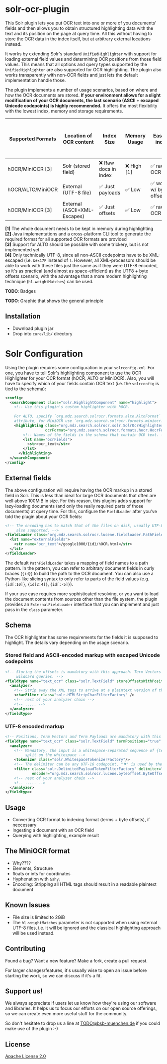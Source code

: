 # solr-ocr-plugin

This Solr plugin lets you put OCR text into one or more of you documents'
fields and then allows you to obtain structured highlighting data with the text
and its position on the page at query time. All this without having to store
the OCR data in the index itself, but at arbitrary external locations instead.

It works by extending Solr's standard `UnifiedHighlighter` with support for
loading external field values and determining OCR positions from those field
values. This means that all options and query types supported by the
`UnifiedHighlighter` are also supported for OCR highlighting. The plugin also
works transparently with non-OCR fields and just lets the default
implementation handle those.

The plugin implements a number of usage scenarios, based on where and how the
OCR documents are stored.
**If your environment allows for a slight modification of your OCR documents,
the last scenario (ASCII + excaped Unicode codepoints) is highly recommended.**
It offers the most flexibility with the lowest index, memory and storage
requirements.

| **Supported Formats** | **Location of OCR content** | **Index Size**        | **Memory Usage** | **Easy to index**           | **Supports `hl.weightMatches`** | **Use UTF-8 files on disk** |
|-----------------------|-----------------------------|-----------------------|------------------|-----------------------------|---------------------------------|-----------------------------|
| hOCR/MiniOCR [3]       | Solr (stored field)         | ❌ Raw docs in index  | ❌ High [1]      |  ✅ raw OCR                 | ✅                              | ❌                          |
| hOCR/ALTO/MiniOCR     | External (UTF-8 file)       | ✅ Just payloads      | ✅ Low           | ✅ words w/ byte offsets[2] | ❌ Only "classic" highlighting  | ✅                          |
| hOCR/MiniOCR [3]      | External (ASCII+XML-Escapes)| ✅ Just offsets       | ✅ Low           |  ✅ raw OCR                 | ✅                              | ✅ [4]                  |

**[1]** The whole document needs to be kept in memory during highlighting<br>
**[2]** Java implementations and a cross-platform CLI tool to generate the required format for all supported OCR formats are
        provided<br>
**[3]** Support for ALTO should be possible with some trickery, but is not implemented yet.<br>
**[4]** Only technically UTF-8, since all non-ASCII codepoints have to be XML-escaped (i.e. `&#x17F` instead of `ſ`.
        However, all XML-processors should be able to work with these files just the same as if they were UTF-8 encoded, so
        it's as practical (and almost as space-efficient) as the UTF8 + byte offsets scenario, with the advantage that a
        more modern highlighting technique (`hl.weightMatches`) can be used.<br>
        

**TODO**: Badges

**TODO**: Graphic that shows the general principle

## Installation

- Download plugin jar
- Drop into `core/lib/` directory

# Solr Configuration

Using the plugin requires some configuration in your `solrconfig.xml`. For one, you have to tell Solr's
highlighting component to use the OCR Highlighter for your OCR format (hOCR, ALTO or MiniOCR).
Also, you will have to specify which of your fields contain OCR text (i.e. the `solrconfig` is tied to
the schema):

```xml
<config>
  <searchComponent class="solr.HighlightComponent" name="highlight">
    <!-- Use this plugin's custom highlighter with hOCR.
    
    For ALTO, specify `org.mdz.search.solrocr.formats.alto.AltoFormat` int the `ocrFormat`
    attribute, for MiniOCR use `org.mdz.search.solrocr.formats.miniocr.MiniOcrFormat`. -->
    <highlighting class="org.mdz.search.solrocr.solr.SolrOcrHighlighter"
                  ocrFormat="org.mdz.search.solrocr.formats.hocr.HocrFormat">
        <!-- Names of the fields in the schema that contain OCR text. -->
        <lst name="ocrFields">
          <str>ocr_text</str>
        </lst>
      </highlighting>
  </searchComponent>
</config>
```

## External fields
The above configuration will require having the OCR markup in a stored field in Solr. This is less than ideal
for large OCR documents that often are well above 100MiB in size. For this reason, this plugins adds support
for lazy-loading documents (and only the really required parts of those documents) at query time.
For this, configure the `FieldLoader` after you've told the plugin about your OCR fields:


```xml
<!-- The encoding has to match that of the files on disk, usually UTF-8 or ASCII, although UTF-16 (BE and LE) is
     also supported. -->
<fieldLoader class="org.mdz.search.solrocr.lucene.fieldloader.PathFieldLoader" encoding="ascii">
  <lst name="externalFields">
    <str name="ocr_text">/google1000/{id}/hOCR.html</str>
  </lst>
</fieldLoader>
```

The default `PathFieldLoader` takes a mapping of field names to a path pattern. In the pattern, you can refer
to arbitrary document fields in curly braces (`{id}`) to build the path to the OCR document. You can also use
a Python-like slicing syntax to only refer to parts of the field values (e.g. `{id[:10]}`, `{id[2:4]}`,
`{id[:-5]}`).

If your use case requires more sophisticated resolving, or you want to load the document contents from
sources other than the file system, the plugin provides an `ExternalFieldLoader` interface that you can
implement and just pass in the `class` parameter.


## Schema

The OCR highlighter has some requirements for the fields it is supposed to highlight. The details vary depending on
the usage scenario.

### Stored field and ASCII-encoded markup with escaped Unicode codepoints
```xml
<!-- Storing the offsets is mandatory with this approach. Term Vectors are optionally, but help speed up highlighting
     wildcard queries. -->
<fieldtype name="text_ocr" class="solr.TextField" storeOffsetsWithPositions="true" termVectors="true">
  <analyzer>
    <!-- Strip away the XML tags to arrive at a plaintext version of the OCR -->
    <charFilter class="solr.HTMLStripCharFilterFactory" />
    <!-- rest of your analyzer chain -->
    <!-- ..... -->
  </analyzer>
</fieldtype>
```    

### UTF-8 encoded markup
```xml
<!-- Positions, Term Vectors and Term Payloads are mandatory with this approach. -->
<fieldtype name="text_ocr" class="solr.TextField" termPositions="true" termVectors="true" termPayloads="true">
  <analyzer>
    <!-- Mandatory, the input is a whitespace-separated sequence of {term}{delimiter}{offset} units and has to be
         split on the whitespace -->
    <tokenizer class="solr.WhitespaceTokenizerFactory"/>
    <!-- The delimiter can be any UTF-16 codepoint, "⚑" is used by the provided Java implementation and CLI tool -->
    <filter class="solr.DelimitedPayloadTokenFilterFactory" delimiter="⚑"
            encoder="org.mdz.search.solrocr.lucene.byteoffset.ByteOffsetEncoder" />
    <!-- rest of your analyzer chain -->
    <!-- ..... -->
  </analyzer>
</fieldtype>
```

## Usage

- Converting OCR format to indexing format (terms + byte offsets), if neccessary
- Ingesting a document with an OCR field
- Querying with highlighting, example result

## The MiniOCR format

- Why????
- Elements, Structure
- floats or ints for coordinates
- Hyphenation with `&shy;`
- Encoding: Stripping all HTML tags should result in a readable plaintext document

## Known Issues

- File size is limited to 2GiB
- The `hl.weightMatches` parameter is not supported when using external UTF-8
  files, i.e. it will be ignored and the classical highlighting approach will
  be used instead.


## Contributing

Found a bug? Want a new feature? Make a fork, create a pull request.

For larger changes/features, it's usually wise to open an issue before starting
the work, so we can discuss if it's a fit.

## Support us!

We always appreciate if users let us know how they're using our software and
libraries. It helps us to focus our efforts on our open source offerings, so we
can create even more useful stuff for the community.

So don't hesitate to drop us a line at
[TODO@bsb-muenchen.de](mailto:TODO@bsb-muenchen.de) if you could make use of
the plugin :-)

## License

[Apache License 2.0](https://github.com/dbmdz/solr-ocr-plugin/blob/master/LICENSE)
